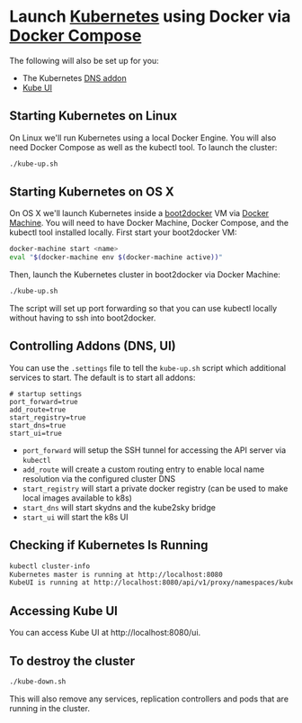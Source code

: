 # Launch [Kubernetes](http://kubernetes.io) using Docker via [Docker Compose](https://www.docker.com/docker-compose)

The following will also be set up for you:

 * The Kubernetes [DNS addon](https://github.com/kubernetes/kubernetes/tree/master/cluster/addons/dns)
 * [Kube UI](http://kubernetes.io/v1.0/docs/user-guide/ui.html)

## Starting Kubernetes on Linux

On Linux we'll run Kubernetes using a local Docker Engine. You will also need Docker Compose as well as the kubectl tool. To launch the cluster:

```sh
./kube-up.sh
```

## Starting Kubernetes on OS X

On OS X we'll launch Kubernetes inside a [boot2docker](http://boot2docker.io) VM via [Docker Machine](https://docs.docker.com/machine/). You will need to have Docker Machine, Docker Compose, and the kubectl tool installed locally. First start your boot2docker VM:

```sh
docker-machine start <name>
eval "$(docker-machine env $(docker-machine active))"
```

Then, launch the Kubernetes cluster in boot2docker via Docker Machine:

```sh
./kube-up.sh
```

The script will set up port forwarding so that you can use kubectl locally without having to ssh into boot2docker.

## Controlling Addons (DNS, UI)
You can use the `.settings` file to tell the `kube-up.sh` script which additional services to start. The default is
to start all addons:

```
# startup settings
port_forward=true
add_route=true
start_registry=true
start_dns=true
start_ui=true
```

- `port_forward` will setup the SSH tunnel for accessing the API server via `kubectl`
- `add_route` will create a custom routing entry to enable local name resolution via the configured cluster DNS
- `start_registry` will start a private docker registry (can be used to make local images available to k8s)
- `start_dns` will start skydns and the kube2sky bridge
- `start_ui` will start the k8s UI

## Checking if Kubernetes Is Running

```sh
kubectl cluster-info
Kubernetes master is running at http://localhost:8080
KubeUI is running at http://localhost:8080/api/v1/proxy/namespaces/kube-system/services/kube-ui
```

## Accessing Kube UI

You can access Kube UI at http://localhost:8080/ui.

## To destroy the cluster

```sh
./kube-down.sh
```

This will also remove any services, replication controllers and pods that are running in the cluster.

